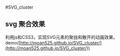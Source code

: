 #SVG_cluster
## svg 聚合效果  
利用js和CSS3，实现SVG元素的聚拢和散开的动画效果。
demo([http://moan525.github.io/SVG_cluster/](http://moan525.github.io/SVG_cluster/)) 
